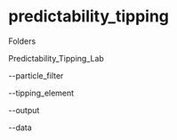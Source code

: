 # predictability_tipping
Folders

Predictability_Tipping_Lab

--particle_filter

--tipping_element

--output

--data
